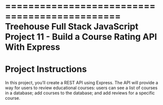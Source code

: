 ==============================================
Treehouse Full Stack JavaScript
Project 11 - Build a Course Rating API With Express
==============================================

Project Instructions
=====
In this project, you’ll create a REST API using Express. The API will provide a way for users to review educational courses: users can see a list of courses in a database; add courses to the database; and add reviews for a specific course.

